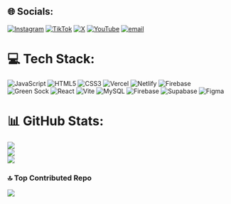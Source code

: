 
## 🌐 Socials:
[![Instagram](https://img.shields.io/badge/Instagram-%23E4405F.svg?logo=Instagram&logoColor=white)](https://instagram.com/shahriarcode) [![TikTok](https://img.shields.io/badge/TikTok-%23000000.svg?logo=TikTok&logoColor=white)](https://tiktok.com/@shahriarcode) [![X](https://img.shields.io/badge/X-black.svg?logo=X&logoColor=white)](https://x.com/shahriarcode) [![YouTube](https://img.shields.io/badge/YouTube-%23FF0000.svg?logo=YouTube&logoColor=white)](https://youtube.com/@shahriarcode) [![email](https://img.shields.io/badge/Email-D14836?logo=gmail&logoColor=white)](mailto:shahriarcode69@gmail.com) 

# 💻 Tech Stack:
![JavaScript](https://img.shields.io/badge/javascript-%23323330.svg?style=flat&logo=javascript&logoColor=%23F7DF1E) ![HTML5](https://img.shields.io/badge/html5-%23E34F26.svg?style=flat&logo=html5&logoColor=white) ![CSS3](https://img.shields.io/badge/css3-%231572B6.svg?style=flat&logo=css3&logoColor=white) ![Vercel](https://img.shields.io/badge/vercel-%23000000.svg?style=flat&logo=vercel&logoColor=white) ![Netlify](https://img.shields.io/badge/netlify-%23000000.svg?style=flat&logo=netlify&logoColor=#00C7B7) ![Firebase](https://img.shields.io/badge/firebase-%23039BE5.svg?style=flat&logo=firebase) ![Green Sock](https://img.shields.io/badge/green%20sock-88CE02?style=flat&logo=greensock&logoColor=white) ![React](https://img.shields.io/badge/react-%2320232a.svg?style=flat&logo=react&logoColor=%2361DAFB) ![Vite](https://img.shields.io/badge/vite-%23646CFF.svg?style=flat&logo=vite&logoColor=white) ![MySQL](https://img.shields.io/badge/mysql-4479A1.svg?style=flat&logo=mysql&logoColor=white) ![Firebase](https://img.shields.io/badge/firebase-a08021?style=flat&logo=firebase&logoColor=ffcd34) ![Supabase](https://img.shields.io/badge/Supabase-3ECF8E?style=flat&logo=supabase&logoColor=white) ![Figma](https://img.shields.io/badge/figma-%23F24E1E.svg?style=flat&logo=figma&logoColor=white)
# 📊 GitHub Stats:
![](https://github-readme-stats.vercel.app/api?username=shahriarcode69&theme=graywhite&hide_border=true&include_all_commits=true&count_private=true)<br/>
![](https://nirzak-streak-stats.vercel.app/?user=shahriarcode69&theme=graywhite&hide_border=true)<br/>
![](https://github-readme-stats.vercel.app/api/top-langs/?username=shahriarcode69&theme=graywhite&hide_border=true&include_all_commits=true&count_private=true&layout=compact)

### 🔝 Top Contributed Repo
![](https://github-contributor-stats.vercel.app/api?username=shahriarcode69&limit=5&theme=graywhite&combine_all_yearly_contributions=true)

<!-- Proudly created with GPRM ( https://gprm.itsvg.in ) -->
